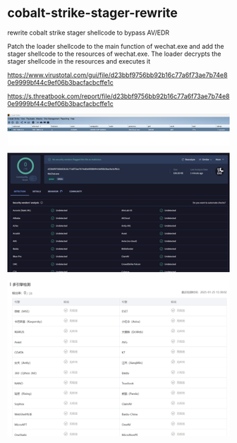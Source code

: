 # cobalt-strike-stager-rewrite
rewrite cobalt strike stager shellcode to bypass AV/EDR

Patch the loader shellcode to the main function of wechat.exe and add the stager shellcode to the resources of wechat.exe. The loader decrypts the stager shellcode in the resources and executes it

https://www.virustotal.com/gui/file/d23bbf9756bb92b16c77a6f73ae7b74e80e9999bf44c9ef06b3bacfacbcffe1c

https://s.threatbook.com/report/file/d23bbf9756bb92b16c77a6f73ae7b74e80e9999bf44c9ef06b3bacfacbcffe1c

![](1.png)

![](2.png)

![](3.png)
